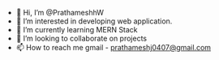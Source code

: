 - 👋 Hi, I’m @PrathameshhW
- 👀 I’m interested in developing web application.
- 🌱 I’m currently learning MERN Stack
- 💞️ I’m looking to collaborate on projects
- 📫 How to reach me gmail - prathameshj0407@gmail.com

<!---
PrathameshhW/PrathameshhW is a ✨ special ✨ repository because its `README.md` (this file) appears on your GitHub profile.
You can click the Preview link to take a look at your changes.
--->
